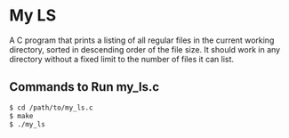 # My LS
A C program that prints a listing of all regular files in the current working directory, sorted in descending order of the file size. It should work in any directory without a fixed limit to the number of files it can list.

## Commands to Run my_ls.c
```bash
$ cd /path/to/my_ls.c
$ make
$ ./my_ls
```

